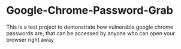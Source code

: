 # Google-Chrome-Password-Grab
This is a test project to demonstrate how vulnerable google chrome passwords are, that can be accessed by anyone who can open your browser right away
